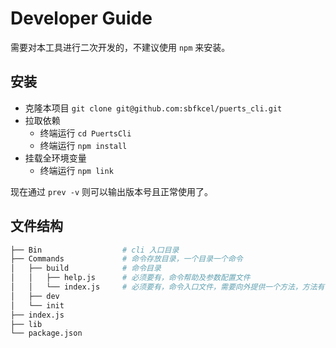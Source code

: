 # Developer Guide

需要对本工具进行二次开发的，不建议使用 `npm` 来安装。

## 安装

- 克隆本项目 `git clone git@github.com:sbfkcel/puerts_cli.git`
- 拉取依赖
    - 终端运行 `cd PuertsCli`
    - 终端运行 `npm install`
- 挂载全环境变量
    - 终端运行 `npm link`

现在通过 `prev -v` 则可以输出版本号且正常使用了。

## 文件结构

```bash
├── Bin                  # cli 入口目录
├── Commands             # 命令存放目录，一个目录一个命令
│   ├── build            # 命令目录
│   │   ├── help.js      # 必须要有，命令帮助及参数配置文件
│   │   └── index.js     # 必须要有，命令入口文件，需要向外提供一个方法，方法有一个接收参数对象包含了终端传入的参数、配置、项目信息、当前执行命令所在的路径等
│   ├── dev
│   └── init
├── index.js
├── lib
└── package.json
```